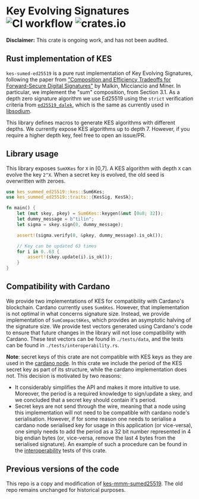 # Key Evolving Signatures ![CI workflow](https://github.com/input-output-hk/kes/actions/workflows/ci.yml/badge.svg) ![crates.io](https://img.shields.io/crates/v/kes-summed-ed25519.svg)

**Disclaimer:** This crate is ongoing work, and has not been audited.

## Rust implementation of KES
`kes-sumed-ed25519` is a pure rust implementation of Key Evolving Signatures, following the paper 
from ["Composition and Efficiency Tradeoffs for Forward-Secure Digital Signatures"](https://eprint.iacr.org/2001/034)
by Malkin, Micciancio and Miner. In particular, we implement the "sum" composition, from Section
3.1. As a depth zero signature algorithm we use Ed25519 using the `strict` verification criteria from
[`ed25519_dalek`](https://github.com/dalek-cryptography/ed25519-dalek), which is the same as currently
used in [libsodium](https://github.com/jedisct1/libsodium). 

This library defines macros to generate KES algorithms with different depths. We currently expose KES
algorithms up to depth 7. However, if you require a higher depth key, feel free to open an
issue/PR. 

## Library usage
This library exposes `SumXKes` for `X` in [0,7]. A KES algorithm with depth `X` can evolve the key 
`2^X`. When a secret key is evolved, the old seed is overwritten with zeroes. 

```rust
use kes_summed_ed25519::kes::Sum6Kes;
use kes_summed_ed25519::traits::{KesSig, KesSk};

fn main() {
    let (mut skey, pkey) = Sum6Kes::keygen(&mut [0u8; 32]);
    let dummy_message = b"tilin";
    let sigma = skey.sign(0, dummy_message);

    assert!(sigma.verify(0, &pkey, dummy_message).is_ok());

    // Key can be updated 63 times                         
    for i in 0..63 {
        assert!(skey.update(i).is_ok());
    }
}                                                          
```

## Compatibility with Cardano
We provide two implementations of KES for compatibility with Cardano's blockchain. Cardano currently
uses `Sum6Kes`. However, that implementation is not optimal in what concerns signature size. Instead,
we provide implementation of `SumCompact6Kes`, which provides an asymptotic halving of the signature
size. We provide test vectors generated using Cardano's code to ensure that future changes in the
library will not lose compatibility with Cardano. These test vectors can be found in `./tests/data`, 
and the tests can be found in `./tests/interoperability.rs`.

**Note**: secret keys of this crate are not compatible with KES keys as they are used in the 
[cardano node](https://github.com/input-output-hk/cardano-node). In this crate we include the
period of the KES secret key as part of its structure, while the cardano implementation does not. 
This decision is motivated by two reasons:
* It considerably simplifies the API and makes it more intuitive to use. Moreover, the period is
  a required knowledge to sign/update a skey, and we concluded that a secret key should contain it's
  period.
* Secret keys are not send through the wire, meaning that a node using this implementation will not 
  need to be compatible with cardano node's serialisation. However, if for some reason one needs to
  serialise a cardano node serialised key for usage in this application (or vice-versa), one simply
  needs to add the period as a 32 bit number represented in 4 big endian bytes (or, vice-versa, 
  remove the last 4 bytes from the serialised signature). An example of such a procedure can be found
  in the [interoperability](./tests/interoperability.rs) tests of this crate.

## Previous versions of the code
This repo is a copy and modification of 
[kes-mmm-sumed25519](https://github.com/input-output-hk/kes-mmm-sumed25519). The old repo
remains unchanged for historical purposes. 
